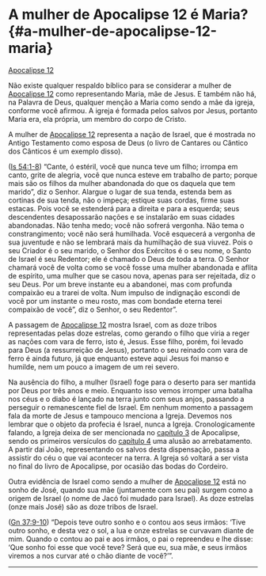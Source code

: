 # A mulher de Apocalipse 12 é Maria? {#a-mulher-de-apocalipse-12-maria}

[Apocalipse 12](http://bibliaonline.com.br/acf/ap/12)

Não existe qualquer respaldo bíblico para se considerar a mulher de [Apocalipse 12](http://bibliaonline.com.br/acf/ap/12) como representando Maria, mãe de Jesus. E também não há, na Palavra de Deus, qualquer menção a Maria como sendo a mãe da igreja, conforme você afirmou. A igreja é formada pelos salvos por Jesus, portanto Maria era, ela própria, um membro do corpo de Cristo.

A mulher de [Apocalipse 12](http://bibliaonline.com.br/acf/ap/12) representa a nação de Israel, que é mostrada no Antigo Testamento como esposa de Deus (o livro de Cantares ou Cântico dos Cânticos é um exemplo disso).

([Is 54:1-8](http://bibliaonline.com.br/acf/is/54/1-8)) “Cante, ó estéril, você que nunca teve um filho; irrompa em canto, grite de alegria, você que nunca esteve em trabalho de parto; porque mais são os filhos da mulher abandonada do que os daquela que tem marido”, diz o Senhor. Alargue o lugar de sua tenda, estenda bem as cortinas de sua tenda, não o impeça; estique suas cordas, firme suas estacas. Pois você se estenderá para a direita e para a esquerda; seus descendentes desapossarão nações e se instalarão em suas cidades abandonadas. Não tenha medo; você não sofrerá vergonha. Não tema o constrangimento; você não será humilhada. Você esquecerá a vergonha de sua juventude e não se lembrará mais da humilhação de sua viuvez. Pois o seu Criador é o seu marido, o Senhor dos Exércitos é o seu nome, o Santo de Israel é seu Redentor; ele é chamado o Deus de toda a terra. O Senhor chamará você de volta como se você fosse uma mulher abandonada e aflita de espírito, uma mulher que se casou nova, apenas para ser rejeitada, diz o seu Deus. Por um breve instante eu a abandonei, mas com profunda compaixão eu a trarei de volta. Num impulso de indignação escondi de você por um instante o meu rosto, mas com bondade eterna terei compaixão de você”, diz o Senhor, o seu Redentor”.

A passagem de [Apocalipse 12](http://bibliaonline.com.br/acf/ap/12) mostra Israel, com as doze tribos representadas pelas doze estrelas, como gerando o filho que viria a reger as nações com vara de ferro, isto é, Jesus. Esse filho, porém, foi levado para Deus (a ressurreição de Jesus), portanto o seu reinado com vara de ferro é ainda futuro, já que enquanto esteve aqui Jesus foi manso e humilde, nem um pouco a imagem de um rei severo.

Na ausência do filho, a mulher (Israel) foge para o deserto para ser mantida por Deus por três anos e meio. Enquanto isso vemos irromper uma batalha nos céus e o diabo é lançado na terra junto com seus anjos, passando a perseguir o remanescente fiel de Israel. Em nenhum momento a passagem fala da morte de Jesus e tampouco menciona a Igreja. Devemos nos lembrar que o objeto da profecia é Israel, nunca a Igreja. Cronologicamente falando, a Igreja deixa de ser mencionada no [capítulo 3](http://bibliaonline.com.br/acf/ap/3) de Apocalipse, sendo os primeiros versículos do [capítulo 4](http://bibliaonline.com.br/acf/ap/4) uma alusão ao arrebatamento. A partir daí João, representando os salvos desta dispensação, passa a assistir do céu o que vai acontecer na terra. A Igreja só voltará a ser vista no final do livro de Apocalipse, por ocasião das bodas do Cordeiro.

Outra evidência de Israel como sendo a mulher de [Apocalipse 12](http://bibliaonline.com.br/acf/ap/12) está no sonho de José, quando sua mãe (juntamente com seu pai) surgem como a origem de Israel (o nome de Jacó foi mudado para Israel). As doze estrelas (onze mais José) são as doze tribos de Israel.

([Gn 37:9-10](http://bibliaonline.com.br/acf/gn/37/9-10)) “Depois teve outro sonho e o contou aos seus irmãos: ‘Tive outro sonho, e desta vez o sol, a lua e onze estrelas se curvavam diante de mim. Quando o contou ao pai e aos irmãos, o pai o repreendeu e lhe disse: ‘Que sonho foi esse que você teve? Será que eu, sua mãe, e seus irmãos viremos a nos curvar até o chão diante de você?’”.

*****